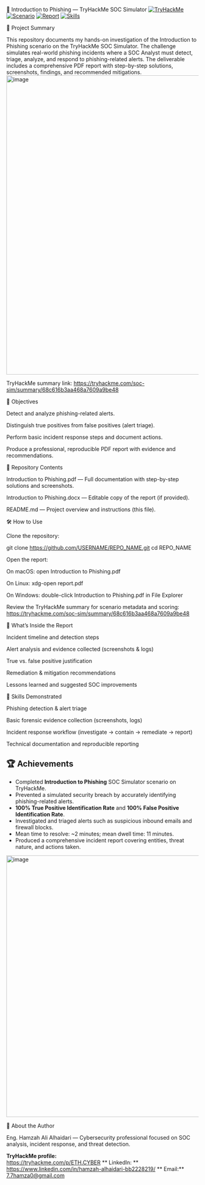 📨 Introduction to Phishing — TryHackMe SOC Simulator
[![TryHackMe](https://img.shields.io/badge/Platform-TryHackMe-FF6F61?logo=tryhackme&logoColor=white)](https://tryhackme.com)
[![Scenario](https://img.shields.io/badge/Scenario-Phishing-blueviolet)](#)
[![Report](https://img.shields.io/badge/Report-PDF-green)](#)
[![Skills](https://img.shields.io/badge/Skills-SOC%20Analysis%20|%20IR-orange)](#)

🔎 Project Summary

This repository documents my hands-on investigation of the Introduction to Phishing scenario on the TryHackMe SOC Simulator. The challenge simulates real-world phishing incidents where a SOC Analyst must detect, triage, analyze, and respond to phishing-related alerts. The deliverable includes a comprehensive PDF report with step-by-step solutions, screenshots, findings, and recommended mitigations.
<img width="1015" height="782" alt="image" src="https://github.com/user-attachments/assets/51fe8acb-5a49-4654-8c41-8c022d27f26e" />



TryHackMe summary link:
https://tryhackme.com/soc-sim/summary/68c616b3aa468a7609a9be48

🎯 Objectives

Detect and analyze phishing-related alerts.

Distinguish true positives from false positives (alert triage).

Perform basic incident response steps and document actions.

Produce a professional, reproducible PDF report with evidence and recommendations.

📂 Repository Contents

 Introduction to Phishing.pdf — Full documentation with step-by-step solutions and screenshots.

Introduction to Phishing.docx — Editable copy of the report (if provided).

README.md — Project overview and instructions (this file).

🛠️ How to Use

Clone the repository:

git clone https://github.com/USERNAME/REPO_NAME.git
cd REPO_NAME


Open the report:

On macOS: open Introduction to Phishing.pdf

On Linux: xdg-open report.pdf

On Windows: double-click Introduction to Phishing.pdf in File Explorer

Review the TryHackMe summary for scenario metadata and scoring:
https://tryhackme.com/soc-sim/summary/68c616b3aa468a7609a9be48

🧾 What’s Inside the Report

Incident timeline and detection steps

Alert analysis and evidence collected (screenshots & logs)

True vs. false positive justification

Remediation & mitigation recommendations

Lessons learned and suggested SOC improvements

🧠 Skills Demonstrated

Phishing detection & alert triage

Basic forensic evidence collection (screenshots, logs)

Incident response workflow (investigate → contain → remediate → report)

Technical documentation and reproducible reporting
## 🏆 Achievements

- Completed **Introduction to Phishing** SOC Simulator scenario on TryHackMe.
- Prevented a simulated security breach by accurately identifying phishing-related alerts.
- **100% True Positive Identification Rate** and **100% False Positive Identification Rate**.
- Investigated and triaged alerts such as suspicious inbound emails and firewall blocks.
- Mean time to resolve: ~2 minutes; mean dwell time: 11 minutes.
- Produced a comprehensive incident report covering entities, threat nature, and actions taken.
<img width="1015" height="684" alt="image" src="https://github.com/user-attachments/assets/23f61315-5a5d-4651-9ba5-0be142935d8d" />


👤 About the Author

Eng. Hamzah Ali Alhaidari — Cybersecurity professional focused on SOC analysis, incident response, and threat detection.

**TryHackMe profile:**  
https://tryhackme.com/p/ETH.CYBER
** LinkedIn: **  
https://www.linkedin.com/in/hamzah-alhaidari-bb2228219/
** Email:**   
7.7hamza0@gmail.com
